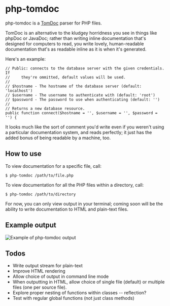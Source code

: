 # php-tomdoc

php-tomdoc is a [TomDoc][] parser for PHP files.

TomDoc is an alternative to the kludgey horridness you see in things like
phpDoc or JavaDoc; rather than writing inline documentation that's designed
for computers to read, you write lovely, human-readable documentation that's
as readable inline as it is when it's generated.

Here's an example:

	// Public: connects to the database server with the given credentials. If
	//     they're ommitted, default values will be used.
	//
	// $hostname - The hostname of the database server (default: 'localhost')
	// $username - The username to authenticate with (default: 'root')
	// $password - The password to use when authenticating (default: '')
	//
	// Returns a new database resource.
	public function connect($hostname = '', $username = '', $password = '') {

It looks much like the sort of comment you'd write even if you weren't using
a particular documentation system, and reads perfectly; it just has the added
bonus of being readable by a machine, too.

[TomDoc]: http://tomdoc.org/

## How to use

To view documentation for a specific file, call:

	$ php-tomdoc /path/to/file.php

To view documentation for all the PHP files within a directory, call:

	$ php-tomdoc /path/to/directory

For now, you can only view output in your terminal; coming soon will be the
ability to write documentation to HTML and plain-text files.

## Example output

![Example of php-tomdoc output](http://i48.tinypic.com/1jpaif.png)

## Todos

* Write output stream for plain-text
* Improve HTML rendering
* Allow choice of output in command line mode
* When outputting in HTML, allow choice of single file (default) or multiple
  files (one per source file).
* Explore proper nesting of functions within classes -- reflection?
* Test with regular global functions (not just class methods)
